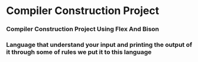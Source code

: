 # Compiler Construction Project
### Compiler Construction Project Using Flex And Bison 
### Language that understand your input and printing the output of it through some of rules we put it to this language
